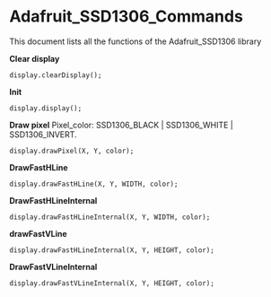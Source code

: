 # Adafruit_SSD1306_Commands
This document lists all the functions of the Adafruit_SSD1306 library

**Clear display**
```
display.clearDisplay();
```
**Init**
```
display.display();
```
**Draw pixel**
Pixel_color: SSD1306_BLACK | SSD1306_WHITE | SSD1306_INVERT.
```
display.drawPixel(X, Y, color);
```
**DrawFastHLine**
```
display.drawFastHLine(X, Y, WIDTH, color);
```
**DrawFastHLineInternal**
```
display.drawFastHLineInternal(X, Y, WIDTH, color);
```
**drawFastVLine**
```
display.drawFastHLineInternal(X, Y, HEIGHT, color);
```
**DrawFastVLineInternal**
```
display.drawFastVLineInternal(X, Y, HEIGHT, color);
```
